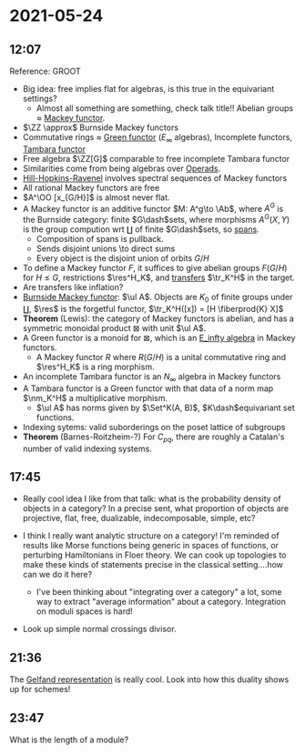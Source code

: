 # 2021-05-24

## 12:07

Reference: GROOT

- Big idea: free implies flat for algebras, is this true in the equivariant settings?
	- Almost all something are something, check talk title!!
Abelian groups $\approx$ [Mackey functor](Mackey%20functor).
- $\ZZ \approx$ Burnside Mackey functors
- Commutative rings $\approx$ [Green functor](Green%20functor) $(E_\infty$ algebras), Incomplete functors, [Tambara functor](Tambara%20functor)
- Free algebra $\ZZ[G]$ comparable to free incomplete Tambara functor
- Similarities come from being algebras over [Operads](Operads).
- [Hill-Hopkins-Ravenel](../Unsorted/Hill-Hopkins-Ravenel.md) involves spectral sequences of Mackey functors
- All rational Mackey functors are free
- $A^\OO [x_{G/H}]$ is almost never flat.
- A Mackey functor is an additive functor $M: A^g\to \Ab$, where $A^G$ is the Burnside category: finite $G\dash$sets, where morphisms $A^G(X, Y)$ is the group compution wrt $\coprod$ of finite $G\dash$sets, so [spans](spans).
  - Composition of spans is pullback.
  - Sends disjoint unions \to direct sums
  - Every object is the disjoint union of orbits $G/H$
- To define a Mackey functor $F$, it suffices to give abelian groups $F(G/H)$ for $H\leq G$, restrictions $\res^H_K$, and [transfers](../Unsorted/transfer%20map.md) $\tr_K^H$ in the target.
- Are transfers like inflation?
- [Burnside Mackey functor](Burnside%20Mackey%20functor): $\ul A$. Objects are $K_0$ of finite groups under $\coprod$, $\res$ is the forgetful functor, $\tr_K^H([x]) = [H \fiberprod{K} X]$
- **Theorem** (Lewis): the category of Mackey functors is abelian, and has a symmetric monoidal product $\boxtimes$ with unit $\ul A$.
- A Green functor is a monoid for $\boxtimes$, which is an [E_infty algebra](E_infty%20algebra) in Mackey functors.
	- A Mackey functor $R$ where $R(G/H)$ is a unital commutative ring and $\res^H_K$ is a ring morphism.
- An incomplete Tambara functor is an $N_\infty$ algebra in Mackey functors
- A Tambara functor is a Green functor with that data of a norm map $\nm_K^H$ a multiplicative morphism.
	- $\ul A$ has norms given by $\Set^K(A, B)$, $K\dash$equivariant set functions.
- Indexing sytems: valid suborderings on the poset lattice of subgroups
- **Theorem** (Barnes-Roitzheim-?) For $C_{pq}$, there are roughly a Catalan's number of valid indexing systems.

## 17:45

- Really cool idea I like from that talk: what is the probability density of objects in a category?
  In a precise sent, what proportion of objects are projective, flat, free, dualizable, indecomposable, simple, etc?

- I think I really want analytic structure on a category!
  I'm reminded of results like Morse functions being generic in spaces of functions, or perturbing Hamiltonians in Floer theory.
  We can cook up topologies to make these kinds of statements precise in the classical setting....how can we do it here?

  - I've been thinking about "integrating over a category" a lot, some way to extract "average information" about a category.
  Integration on moduli spaces is hard!

- Look up simple normal crossings divisor.

## 21:36


The [Gelfand representation](https://www.wikiwand.com/en/Gelfand_representation) is really cool.
Look into how this duality shows up for schemes!

## 23:47

What is the length of a module?
